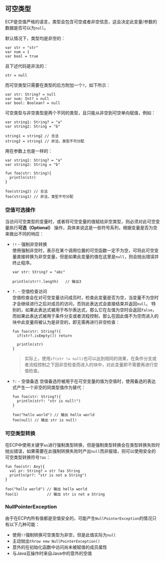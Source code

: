 ## 可空类型

ECP是空值严格的语言，类型会包含可空或者非空信息，这会决定此变量/参数的数据是否可以为`null`。

默认情况下，类型均是非空的：

```ecs
var str = "str"
var num = 1
var bool = true
```

且下述代码是非法的：

```ecs
str = null
```

而可空类型只需要在类型的后方附加一个`?`，如下所示：

```ecs
var str: String? = null
var num: Int? = null
var bool: Boolean? = null
```

可空类型与非空类型是两个不同的类型，且只能从非空到可空单向赋值，例如：

```ecs
var string1: String? = "a"
var string2: String = "b"

string1 = string2 // 合法
string2 = string1 // 非法，类型不可分配
```

用在参数上也是一样的：

```ecs
var string1: String? = "a"
var string2: String = "b"

fun foo(str: String){
  println(str)
}

foo(string2) // 合法
foo(string1) // 非法，类型不可分配
```

### 空值可选操作

当访问可空类型的变量时，或者将可空变量的值赋给非空类型，则必须对此可空变量执行**可选（Optional）** 操作，具体来说这是一些符号系列，根据变量是否为空来做出不同的响应：

- `!!` - 强制非空转换  
  使用强制非空时，表示在某个调用位置的可空函数一定不为空，可将此可空变量直接转换为非空变量，但是如果此变量的值在这里是`null`，则会抛出错误并终止程序。
  ```ecs
  var str: String? = "abc"
  
  println(str!!.length)   // 输出3
  ```

- `?.` - 空值检查访问  
  空值检查会在对可空变量访问成员时，检查此变量是否为空，当变量不为空时才会继续进行之后对成员的访问，否则此表达式会直接结束并返回`null`。
  特别的，如果此表达式被用于布尔表达式，那么它在左值为空时会返回`false`，而如果此表达式被用于条件分支或者流程控制，那么在因此值不为空而进入的块中此变量将被认为是非空的，即无需再进行非空检查：
  ```ecs
  fun foo(str: String?){
    if(str?.isEmpty()) return
  
    println(str)
  }
  ```
  > 实际上，使用`if(str != null)`也可以达到相同的效果，在条件分支或者流程控制之下因非空检查而进入的块中，对此变量即不需要再进行空值检查。

- `?:` - 空值备选
  空值备选符被用于在可空变量的值为空值时，使用备选的表达式产生一个非空的同类型值作为替代：
  ```ecs
  fun foo(str: String?){
    println(str?: "str is null!")
  }
  
  foo("hello world") // 输出 hello world
  foo(null) // 输出 str is null!
  ```

### 可空类型转换

在ECP中使用关键字`as`进行强制类型转换，但是强制类型转换会在类型转换失败时抛出错误，如果需要在此强制转换失败时产出`null`而非报错，则可以使用安全的可空类型转换符号`?as`：

```ecs
fun foo(str: Any){
  val pr: String? = str ?as String
  println(pr?: "str is not a String")
}

foo("hello world") // 输出 hello world
foo(1)             // 输出 str is not a String
```

### NullPointerException

由于在ECP内所有值都是空值安全的，可能产生`NullPointerException`的情况只有以下几种可能：

- 使用`!!`强制转换可空类型为非空，但是此值实际为`null`
- 主动抛出`throw new NullPointerException()`
- 意外的在初始化函数中访问尚未被赋值的成员属性
- 与Java互操作时来自Java中的意外的空值
